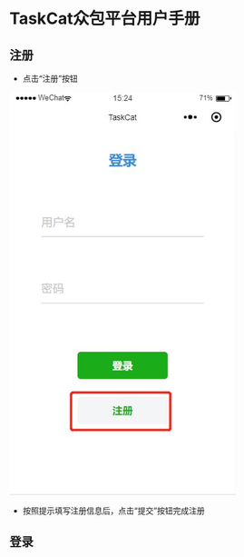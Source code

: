# TaskCat众包平台用户手册

## 注册
- 点击“注册”按钮

![1](assets/User_Manual/Register1.jpg)

- 按照提示填写注册信息后，点击“提交”按钮完成注册

## 登录
